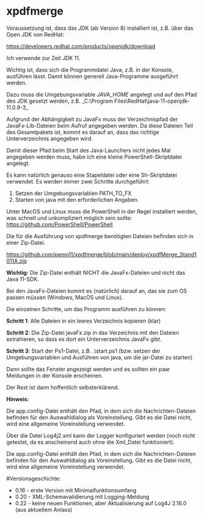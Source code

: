 # xpdfmerge
 
Voraussetzung ist, dass das JDK (ab Version 8) installiert ist, z.B. über das Open JDK von RedHat:

https://developers.redhat.com/products/openjdk/download

Ich verwende zur Zeit JDK 11.

Wichtig ist, dass sich die Programmdatei Java, z.B. in der Konsole, ausführen lässt. Damit können generell Java-Programme ausgeführt werden.

Dazu muss die Umgebungsvariable _JAVA_HOME_ angelegt und auf den Pfad des JDK gesetzt werden, z.B. _C:\Program Files\RedHat\java-11-openjdk-11.0.9-3\_

Aufgrund der Abhängigkeit zu JavaFx muss der Verzeichnispfad der JavaFx-Lib-Dateien beim Aufruf angegeben werden. Da diese Dateien Teil des Gesamtpakets ist, kommt es darauf an, dass das richtige Unterverzeichnis angegeben wird.

Damit dieser Pfad beim Start des Java-Launchers nicht jedes Mal angegeben werden muss, habe ich eine kleine PowerShell-Skriptdatei angelegt.

Es kann natürlich genauso eine Stapeldatei oder eine Sh-Skriptdatei verwendet. Es werden immer zwei Schritte durchgeführt:

1) Setzen der Umgebungsvariablen PATH_TO_FX
2) Starten von java mit den erforderlichen Angaben.

Unter MacOS und Linux muss die PowerShell in der Regel installiert werden, was schnell und unkompliziert möglich sein sollte: https://github.com/PowerShell/PowerShell

Die für die Ausführung von xpdfmerge benötigten Dateien befinden sich in einer Zip-Datei.

https://github.com/pemo11/xpdfmerge/blob/main/deploy/xpdfMerge_Stand1011A.zip

**Wichtig:** Die Zip-Datei enthält NICHT die JavaFx-Dateien und nicht das Java 11-SDK.

Bei den JavaFx-Dateien kommt es (natürlich) darauf an, das sie zum OS passen müssen (Windows, MacOS und Linux).

Die einzelnen Schritte, um das Programm ausführen zu können:

**Schritt 1**: Alle Dateien in ein leeres Verzeichnis kopieren (klar)

**Schritt 2**: Die Zip-Datei javaFx.zip in das Verzeichnis mit den Dateien extrahieren, so dass es dort ein Unterverzeichnis JavaFx gibt.

**Schritt 3**: Start der Ps1-Datei, z.B. .\start.ps1 (bzw. setzen der Umgebungsvariablen und Ausführen von java, um die jar-Datei zu starten)

Dann sollte das Fenster angezeigt werden und es sollten ein paar Meldungen in der Konsole erscheinen.

Der Rest ist dann hoffentlich selbsterklärend.

**Hinweis:**

Die app.config-Datei enthält den Pfad, in dem sich die Nachrichten-Dateien befinden für den Auswahldialog als Voreinstellung. Gibt es die Datei nicht, wird eine allgemeine Voreinstellung verwendet.

Über die Datei Log4j2.xml kann der Logger konfiguriert werden (noch nicht getestet, da es anscheinend auch ohne die Xml_Datei funktioniert).

Die app.config-Datei enthält den Pfad, in dem sich die Nachrichten-Dateien befinden für den Auswahldialog als Voreinstellung. Gibt es die Datei nicht, wird eine allgemeine Voreinstellung verwendet.

#Versionsgeschichte:

* 0.16 - erste Version mit Minimalfunktionsumfang
* 0.20 - XML-Schemavalidierung mit Logging-Meldung
* 0.22 - keine neuen Funktionen, aber Aktualisierung auf Log4J 2.16.0 (aus aktuellem Anlass)